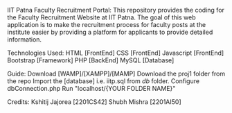 IIT Patna Faculty Recruitment Portal:
    This repository provides the coding for the Faculty Recruitment Website at IIT Patna. The goal of this web application is to make the recruitment process for faculty posts at the institute easier by providing a platform for applicants to provide detailed information.

Technologies Used:
    HTML [FrontEnd]
    CSS [FrontEnd]
    Javascript [FrontEnd]
    Bootstrap [Framework]
    PHP [BackEnd]
    MySQL [Database]


Guide:
    Download [WAMP]/[XAMPP]/[MAMP]
    Download the proj1 folder from the repo
    Import the [database] i.e. iitp.sql from *db* folder.
    Configure dbConnection.php
    Run "localhost/{YOUR FOLDER NAME}"

Credits:
    Kshitij Jajorea [2201CS42]
    Shubh Mishra [2201AI50]